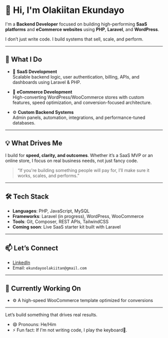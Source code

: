 # 👋 Hi, I'm Olakiitan Ekundayo

I'm a **Backend Developer** focused on building high-performing **SaaS platforms** and **eCommerce websites** using **PHP**, **Laravel**, and **WordPress**.

I don’t just write code. I build systems that sell, scale, and perform.

---

## 🔧 What I Do

- 🚀 **SaaS Development**  
  Scalable backend logic, user authentication, billing, APIs, and dashboards using Laravel & PHP.

- 🛒 **eCommerce Development**  
  High-converting WordPress/WooCommerce stores with custom features, speed optimization, and conversion-focused architecture.

- ⚙️ **Custom Backend Systems**  
  Admin panels, automation, integrations, and performance-tuned databases.

---

## 💡 What Drives Me

I build for **speed, clarity, and outcomes**. Whether it’s a SaaS MVP or an online store, I focus on real business needs, not just fancy code.

> “If you're building something people will pay for, I’ll make sure it works, scales, and performs.”

---

## 🛠 Tech Stack

- **Languages**: PHP, JavaScript, MySQL
- **Frameworks**: Laravel (in progress), WordPress, WooCommerce
- **Tools**: Git, Composer, REST APIs, TailwindCSS
- **Coming soon**: Live SaaS starter kit built with Laravel

---

## 📫 Let’s Connect

- [LinkedIn](https://www.linkedin.com/in/olakiitan-ekundayo-983124244)
- Email: `ekundayoolakiitan@gmail.com`

---

## 🧠 Currently Working On

- ⚙️ A high-speed WooCommerce template optimized for conversions

---

Let’s build something that drives real results.

- 😄 Pronouns: He/Him
- ⚡ Fun fact: If I'm not writing code, I play the keyboard🎹.
